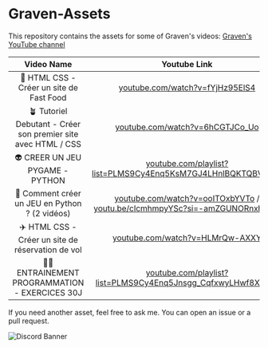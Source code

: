 # Graven-Assets

This repository contains the assets for some of Graven's videos:
[Graven's YouTube channel](https://www.youtube.com/@Gravenilvectuto/featured)


| Video Name | Youtube Link | Assets |
| :---------------: |:---------------:| :-----:|
| 🍔 HTML CSS - Créer un site de Fast Food | [youtube.com/watch?v=fYjHz95ElS4](https://www.youtube.com/watch?v=fYjHz95ElS4) | [CroustiShop](./CroustiShop/) |
| 🪴 Tutoriel Debutant - Créer son premier site avec HTML / CSS | [youtube.com/watch?v=6hCGTJCo_Uo](https://www.youtube.com/watch?v=6hCGTJCo_Uo) | [NatureEmoi](./NatureEmoi/) |
| 👽 CREER UN JEU PYGAME - PYTHON | [youtube.com/playlist?list=PLMS9Cy4Enq5KsM7GJ4LHnlBQKTQBV8kaR](https://www.youtube.com/playlist?list=PLMS9Cy4Enq5KsM7GJ4LHnlBQKTQBV8kaR) | [PygameAssets](./PygameAssets/) |
| 🦕 Comment créer un JEU en Python ? (2 vidéos) | [youtube.com/watch?v=ooITOxbYVTo](https://www.youtube.com/watch?v=ooITOxbYVTo) / [youtu.be/clcmhmpyYSc?si=-amZGUNORnxhe_ny](https://youtu.be/clcmhmpyYSc?si=-amZGUNORnxhe_ny) | [Pygamon](./Pygamon/) |
| ✈️ HTML CSS - Créer un site de réservation de vol | [youtube.com/watch?v=HLMrQw-AXXY](https://www.youtube.com/watch?v=HLMrQw-AXXY) | [GravenAir](./GravenAir/) |
| 🏋️‍♂️ ENTRAINEMENT PROGRAMMATION - EXERCICES 30J | [youtube.com/playlist?list=PLMS9Cy4Enq5Jnsgg_CqfxwyLHwf8X9AQI](https://www.youtube.com/playlist?list=PLMS9Cy4Enq5Jnsgg_CqfxwyLHwf8X9AQI) | [Entrainement_30j](./Entrainement_30j) |


If you need another asset, feel free to ask me.
You can open an issue or a pull request.

![Discord Banner](https://discordapp.com/api/guilds/763846236766732368/widget.png?style=banner2)
